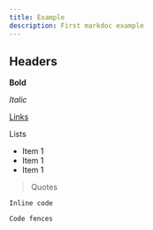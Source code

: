 ```yaml
---
title: Example
description: First markdoc example
---
```


## Headers

**Bold**

_Italic_

[Links](https://github.com/notiz-dev/ngx-markdoc)

Lists

- Item 1
- Item 1
- Item 1

> Quotes

`Inline code`

```
Code fences
```

